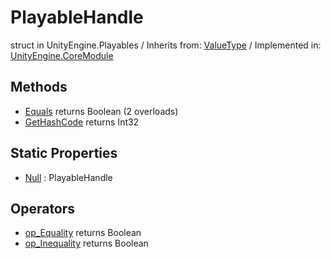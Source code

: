 # PlayableHandle
struct in UnityEngine.Playables
 / Inherits from: <a href="https://docs.unity3d.com/6000.0/Documentation/ScriptReference/ValueType.html" target="_blank">ValueType</a> / Implemented in: <a href="https://docs.unity3d.com/6000.0/Documentation/ScriptReference/UnityEngine.CoreModule.html" target="_blank">UnityEngine.CoreModule</a>
## Methods
- <a href="https://docs.unity3d.com/6000.0/Documentation/ScriptReference/PlayableHandle.Equals.html" target="_blank">Equals</a> returns Boolean (2 overloads)
- <a href="https://docs.unity3d.com/6000.0/Documentation/ScriptReference/PlayableHandle.GetHashCode.html" target="_blank">GetHashCode</a> returns Int32
## Static Properties
- <a href="https://docs.unity3d.com/6000.0/Documentation/ScriptReference/PlayableHandle-Null.html" target="_blank">Null</a> : PlayableHandle
## Operators
- <a href="https://docs.unity3d.com/6000.0/Documentation/ScriptReference/PlayableHandle.op_Equality.html" target="_blank">op_Equality</a> returns Boolean
- <a href="https://docs.unity3d.com/6000.0/Documentation/ScriptReference/PlayableHandle.op_Inequality.html" target="_blank">op_Inequality</a> returns Boolean
